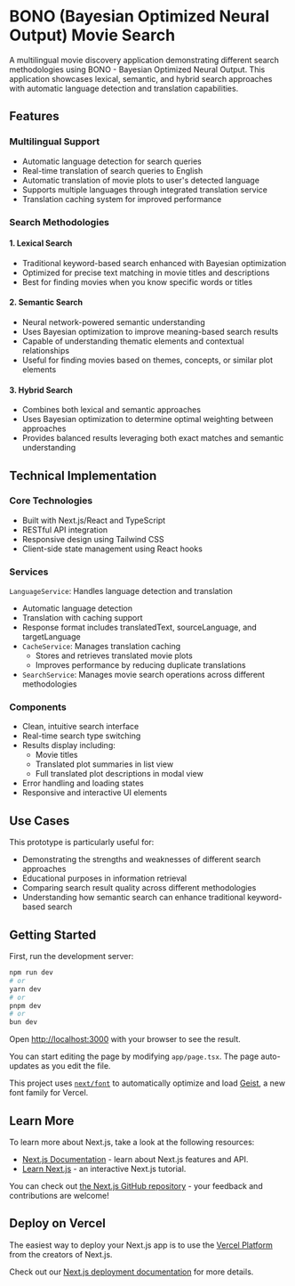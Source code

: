 # BONO (Bayesian Optimized Neural Output) Movie Search

A multilingual movie discovery application demonstrating different search methodologies using BONO - Bayesian Optimized Neural Output. This application showcases lexical, semantic, and hybrid search approaches with automatic language detection and translation capabilities.

## Features

### Multilingual Support
- Automatic language detection for search queries
- Real-time translation of search queries to English
- Automatic translation of movie plots to user's detected language
- Supports multiple languages through integrated translation service
- Translation caching system for improved performance

### Search Methodologies

#### 1. Lexical Search
- Traditional keyword-based search enhanced with Bayesian optimization
- Optimized for precise text matching in movie titles and descriptions
- Best for finding movies when you know specific words or titles

#### 2. Semantic Search
- Neural network-powered semantic understanding
- Uses Bayesian optimization to improve meaning-based search results
- Capable of understanding thematic elements and contextual relationships
- Useful for finding movies based on themes, concepts, or similar plot elements

#### 3. Hybrid Search
- Combines both lexical and semantic approaches
- Uses Bayesian optimization to determine optimal weighting between approaches
- Provides balanced results leveraging both exact matches and semantic understanding

## Technical Implementation

### Core Technologies
- Built with Next.js/React and TypeScript
- RESTful API integration
- Responsive design using Tailwind CSS
- Client-side state management using React hooks

### Services
 `LanguageService`: Handles language detection and translation
  - Automatic language detection
  - Translation with caching support
  - Response format includes translatedText, sourceLanguage, and targetLanguage
- `CacheService`: Manages translation caching
  - Stores and retrieves translated movie plots
  - Improves performance by reducing duplicate translations
- `SearchService`: Manages movie search operations across different methodologies

### Components
- Clean, intuitive search interface
- Real-time search type switching
- Results display including:
  - Movie titles
  - Translated plot summaries in list view
  - Full translated plot descriptions in modal view
- Error handling and loading states
- Responsive and interactive UI elements

## Use Cases

This prototype is particularly useful for:
- Demonstrating the strengths and weaknesses of different search approaches
- Educational purposes in information retrieval
- Comparing search result quality across different methodologies
- Understanding how semantic search can enhance traditional keyword-based search

## Getting Started

First, run the development server:

```bash
npm run dev
# or
yarn dev
# or
pnpm dev
# or
bun dev
```

Open [http://localhost:3000](http://localhost:3000) with your browser to see the result.

You can start editing the page by modifying `app/page.tsx`. The page auto-updates as you edit the file.

This project uses [`next/font`](https://nextjs.org/docs/app/building-your-application/optimizing/fonts) to automatically optimize and load [Geist](https://vercel.com/font), a new font family for Vercel.

## Learn More

To learn more about Next.js, take a look at the following resources:

- [Next.js Documentation](https://nextjs.org/docs) - learn about Next.js features and API.
- [Learn Next.js](https://nextjs.org/learn) - an interactive Next.js tutorial.

You can check out [the Next.js GitHub repository](https://github.com/vercel/next.js) - your feedback and contributions are welcome!

## Deploy on Vercel

The easiest way to deploy your Next.js app is to use the [Vercel Platform](https://vercel.com/new?utm_medium=default-template&filter=next.js&utm_source=create-next-app&utm_campaign=create-next-app-readme) from the creators of Next.js.

Check out our [Next.js deployment documentation](https://nextjs.org/docs/app/building-your-application/deploying) for more details.
